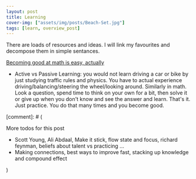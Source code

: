 ```yaml
---
layout: post
title: Learning
cover-img: ["assets/img/posts/Beach-Set.jpg"]
tags: [learn, overview_post]
---
```



There are loads of resources and ideas. I will link my favourites and decompose them in simple sentances.


[Becoming good at math is easy, actually](https://youtu.be/brvugRQVDLM)
* Active vs Passive Learning: you would not learn driving a car or bike by just studying traffic rules and physics. You have to actual experience driving/balancing/steering the wheel/looking around. Similarly in math. Look a question, spend time to think on your own for a bit, then solve it or give up when you don't know and see the answer and learn. That's it. Just practice. You do that many times and you become good.


[comment]: # (

More todos for this post
* Scott Young, Ali Abdaal, Make it stick, flow state and focus, richard feynman, beliefs about talent vs practicing ...
* Making connections, best ways to improve fast, stacking up knowledge and compound effect

)
